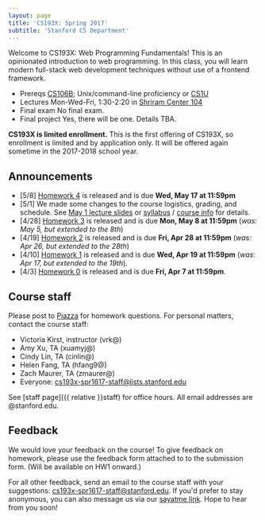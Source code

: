 ```yaml
---
layout: page
title: 'CS193X: Spring 2017'
subtitle: 'Stanford CS Department'
---
```


Welcome to CS193X: Web Programming Fundamentals! This is an opinionated introduction to web programming. In this class, you will learn modern full-stack web development techniques without use of a frontend framework.

- <span class="label">Prereqs</span> [CS106B](http://cs106b.stanford.edu); Unix/command-line proficiency or [CS1U](http://cs106u.stanford.edu)<br/>
- <span class="label">Lectures</span> Mon-Wed-Fri, 1:30-2:20 in [Shriram Center 104](https://campus-map.stanford.edu/?srch=Shriram+Center+104#) <br/>
- <span class="label">Final exam</span> No final exam.<br/>
- <span class="label">Final project</span> Yes, there will be one. Details TBA.


**CS193X is limited enrollment.** This is the first offering of CS193X, so enrollment is limited and by application only. It will be offered again sometime in the 2017-2018 school year.

## Announcements
- [5/8] [Homework 4](homework/4-musicbox) is released and is due **Wed, May 17 at 11:59pm** 
- [5/1] We made some changes to the course logistics, grading, and schedule. See [May 1 lecture slides](https://docs.google.com/presentation/d/1E2CvOxrtxF9clb3xqlyWAVX1x5q0YNk6t08Iteb9W_Y/edit#slide=id.g1ddf57744b_0_260) or [syllabus](syllabus) / [course info](info) for details.
- [4/28] [Homework 3](homework/3-flashcards) is released and is due **Mon, May 8 at 11:59pm** (<em>was: May 5, but extended to the 8th</em>)
- [4/19] [Homework 2](homework/2-quiz-ext) is released and is due **Fri, Apr 28 at 11:59pm** (<em>was: Apr 26, but extended to the 28th</em>)
- [4/10] [Homework 1](homework/1-listicle) is released and is due **Wed, Apr 19 at 11:59pm** (<em>was: Apr 17, but extended to the 19th</em>).
- [4/3] [Homework 0](homework/0-welcome) is released and is due **Fri, Apr 7 at 11:59pm**.

## Course staff
Please post to [Piazza](http://piazza.com/stanford/spring2017/cs193x) for homework questions. For personal matters, contact the course staff:
- Victoria Kirst, instructor (vrk@)
- Amy Xu, TA (xuamyj@)
- Cindy Lin, TA (cinlin@)
- Helen Fang, TA (hfang9@)
- Zach Maurer, TA (zmaurer@)
- Everyone: cs193x-spr1617-staff@lists.stanford.edu

See [staff page]({{ relative }}staff) for office hours. All email addresses are @stanford.edu.

## Feedback
We would love your feedback on the course! To give feedback on homework, please use the feedback form attached to to the submission form. (Will be available on HW1 onward.)

For all other feedback, send an email to the course staff with your suggestions: cs193x-spr1617-staff@stanford.edu. If you'd prefer to stay anonymous, you can also message us via our [sayatme link](https://sayat.me/cs193xsp2017). Hope to hear from you soon!
